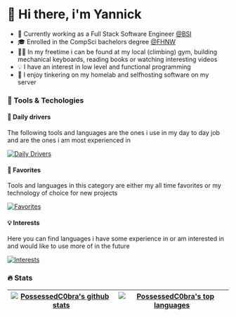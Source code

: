<!--
**PossessedC0bra/PossessedC0bra** is a ✨ _special_ ✨ repository because its `README.md` (this file) appears on your GitHub profile.

Here are some ideas to get you started:

- 🔭 I’m currently working on ...
- 🌱 I’m currently learning ...
- 👯 I’m looking to collaborate on ...
- 🤔 I’m looking for help with ...
- 💬 Ask me about ...
- 📫 How to reach me: ...
- 😄 Pronouns: ...
- ⚡ Fun fact: ...
-->

# 👋 Hi there, i'm Yannick

- 🏦 Currently working as a Full Stack Software Engineer [@BSI](https://www.bsi-software.com)
- 🎓 Enrolled in the CompSci bachelors degree [@FHNW](https://www.fhnw.ch)
- 🏋️‍♂️ In my freetime i can be found at my local (climbing) gym, building mechanical keyboards, reading books or watching interesting videos
- 💡 I have an interest in low level and functional programming
- 🔨 I enjoy tinkering on my homelab and selfhosting software on my server

### 🔨 Tools & Techologies

#### 🚀 Daily drivers

The following tools and languages are the ones i use in my day to day job and are the ones i am most experienced in

[![Daily Drivers](https://skillicons.dev/icons?i=html,css,js,_,java,_,postgresql,_,idea,docker)](https://skillicons.dev)

#### 🌟 Favorites

Tools and languages in this category are either my all time favorites or my technology of choice for new projects 

[![Favorites](https://skillicons.dev/icons?i=nextjs,react,tailwind,_,haskell,kotlin,rust,_,neovim)](https://skillicons.dev)

#### 💡 Interests

Here you can find languages i have some experience in or am interested in and would like to use more of in the future

[![Interests](https://skillicons.dev/icons?i=angular,_,c,cpp,go,ocaml,perl,python,typescript)](https://skillicons.dev)

### 🔥 Stats

| <a href="https://github-readme-stats.vercel.app/api?username=possessedc0bra&show_icons=true&theme=transparent&hide_border=true"><img align="center" src="https://github-readme-stats.vercel.app/api?username=possessedc0bra&show_icons=true&theme=transparent&hide_border=true" alt="PossessedC0bra's github stats" /></a> | <a href="https://github-readme-stats.vercel.app/api/top-langs/?username=possessedc0bra&langs_count=8&size_weight=0.5&count_weight=0.5&layout=compact&theme=transparent&hide_border=true&hide=mdx"><img align="center" src="https://github-readme-stats.vercel.app/api/top-langs/?username=possessedc0bra&langs_count=8&size_weight=0.5&count_weight=0.5&layout=compact&theme=transparent&hide_border=true&hide=mdx" alt="PossessedC0bra's top languages" /></a> |
| ------------- | ------------- |

